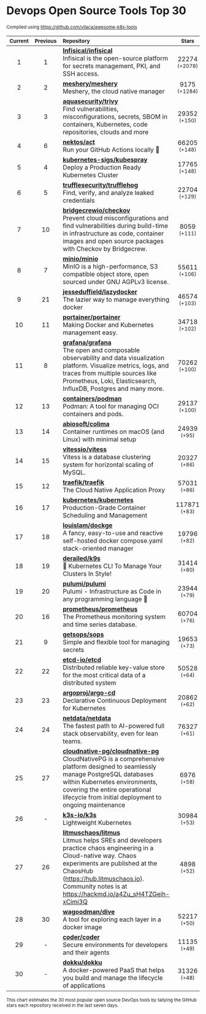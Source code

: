 # Devops Open Source Tools Top 30
<sup>Compiled using https://github.com/vilaca/awesome-k8s-tools</sup>
<div align="center">

|<sub>Current</sub>|<sub>Previous</sub>|<sub>Repository</sub>|<sub>Stars</sub>|
|:---:|:---:|:---|:---:|
|1|1|[**Infisical/infisical**](https://github.com/Infisical/infisical)<br/>Infisical is the open-source platform for secrets management, PKI, and SSH access.|22274 <sup>(+2078)</sup>|
|2|2|[**meshery/meshery**](https://github.com/meshery/meshery)<br/>Meshery, the cloud native manager|9175 <sup>(+1284)</sup>|
|3|3|[**aquasecurity/trivy**](https://github.com/aquasecurity/trivy)<br/>Find vulnerabilities, misconfigurations, secrets, SBOM in containers, Kubernetes, code repositories, clouds and more|29352 <sup>(+150)</sup>|
|4|6|[**nektos/act**](https://github.com/nektos/act)<br/>Run your GitHub Actions locally 🚀|66205 <sup>(+148)</sup>|
|5|4|[**kubernetes-sigs/kubespray**](https://github.com/kubernetes-sigs/kubespray)<br/>Deploy a Production Ready Kubernetes Cluster|17765 <sup>(+148)</sup>|
|6|5|[**trufflesecurity/trufflehog**](https://github.com/trufflesecurity/trufflehog)<br/>Find, verify, and analyze leaked credentials|22704 <sup>(+129)</sup>|
|7|10|[**bridgecrewio/checkov**](https://github.com/bridgecrewio/checkov)<br/>Prevent cloud misconfigurations and find vulnerabilities during build-time in infrastructure as code, container images and open source packages with Checkov by Bridgecrew.|8059 <sup>(+111)</sup>|
|8|7|[**minio/minio**](https://github.com/minio/minio)<br/>MinIO is a high-performance, S3 compatible object store, open sourced under GNU AGPLv3 license.|55611 <sup>(+106)</sup>|
|9|21|[**jesseduffield/lazydocker**](https://github.com/jesseduffield/lazydocker)<br/>The lazier way to manage everything docker|46574 <sup>(+103)</sup>|
|10|11|[**portainer/portainer**](https://github.com/portainer/portainer)<br/>Making Docker and Kubernetes management easy.|34718 <sup>(+102)</sup>|
|11|8|[**grafana/grafana**](https://github.com/grafana/grafana)<br/>The open and composable observability and data visualization platform. Visualize metrics, logs, and traces from multiple sources like Prometheus, Loki, Elasticsearch, InfluxDB, Postgres and many more. |70262 <sup>(+100)</sup>|
|12|13|[**containers/podman**](https://github.com/containers/podman)<br/>Podman: A tool for managing OCI containers and pods.|29137 <sup>(+100)</sup>|
|13|14|[**abiosoft/colima**](https://github.com/abiosoft/colima)<br/>Container runtimes on macOS (and Linux) with minimal setup|24939 <sup>(+95)</sup>|
|14|15|[**vitessio/vitess**](https://github.com/vitessio/vitess)<br/>Vitess is a database clustering system for horizontal scaling of MySQL.|20327 <sup>(+86)</sup>|
|15|12|[**traefik/traefik**](https://github.com/traefik/traefik)<br/>The Cloud Native Application Proxy|57031 <sup>(+86)</sup>|
|16|17|[**kubernetes/kubernetes**](https://github.com/kubernetes/kubernetes)<br/>Production-Grade Container Scheduling and Management|117871 <sup>(+83)</sup>|
|17|18|[**louislam/dockge**](https://github.com/louislam/dockge)<br/>A fancy, easy-to-use and reactive self-hosted docker compose.yaml stack-oriented manager|19796 <sup>(+82)</sup>|
|18|19|[**derailed/k9s**](https://github.com/derailed/k9s)<br/>🐶 Kubernetes CLI To Manage Your Clusters In Style!|31414 <sup>(+80)</sup>|
|19|20|[**pulumi/pulumi**](https://github.com/pulumi/pulumi)<br/>Pulumi - Infrastructure as Code in any programming language 🚀|23944 <sup>(+79)</sup>|
|20|16|[**prometheus/prometheus**](https://github.com/prometheus/prometheus)<br/>The Prometheus monitoring system and time series database.|60704 <sup>(+76)</sup>|
|21|9|[**getsops/sops**](https://github.com/getsops/sops)<br/>Simple and flexible tool for managing secrets|19653 <sup>(+73)</sup>|
|22|22|[**etcd-io/etcd**](https://github.com/etcd-io/etcd)<br/>Distributed reliable key-value store for the most critical data of a distributed system|50528 <sup>(+64)</sup>|
|23|23|[**argoproj/argo-cd**](https://github.com/argoproj/argo-cd)<br/>Declarative Continuous Deployment for Kubernetes|20862 <sup>(+62)</sup>|
|24|24|[**netdata/netdata**](https://github.com/netdata/netdata)<br/>The fastest path to AI-powered full stack observability, even for lean teams.|76327 <sup>(+61)</sup>|
|25|27|[**cloudnative-pg/cloudnative-pg**](https://github.com/cloudnative-pg/cloudnative-pg)<br/>CloudNativePG is a comprehensive platform designed to seamlessly manage PostgreSQL databases within Kubernetes environments, covering the entire operational lifecycle from initial deployment to ongoing maintenance|6976 <sup>(+58)</sup>|
|26|-|[**k3s-io/k3s**](https://github.com/k3s-io/k3s)<br/>Lightweight Kubernetes|30984 <sup>(+53)</sup>|
|27|26|[**litmuschaos/litmus**](https://github.com/litmuschaos/litmus)<br/>Litmus helps  SREs and developers practice chaos engineering in a Cloud-native way. Chaos experiments are published at the ChaosHub  (https://hub.litmuschaos.io). Community notes is at https://hackmd.io/a4Zu_sH4TZGeih-xCimi3Q|4898 <sup>(+52)</sup>|
|28|30|[**wagoodman/dive**](https://github.com/wagoodman/dive)<br/>A tool for exploring each layer in a docker image|52217 <sup>(+50)</sup>|
|29|-|[**coder/coder**](https://github.com/coder/coder)<br/>Secure environments for developers and their agents|11135 <sup>(+49)</sup>|
|30|-|[**dokku/dokku**](https://github.com/dokku/dokku)<br/>A docker-powered PaaS that helps you build and manage the lifecycle of applications|31326 <sup>(+48)</sup>|


</div>

<sub>This chart estimates the 30 most popular open source DevOps tools by tallying the GitHub stars each repository received in the last seven days.</sub>
